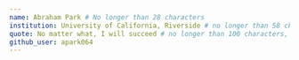 ```yaml
---
name: Abraham Park # No longer than 28 characters
institution: University of California, Riverside # no longer than 58 characters
quote: No matter what, I will succeed # no longer than 100 characters, avoid using quotes(") to guarantee the format remains the same.
github_user: apark064
---
```

